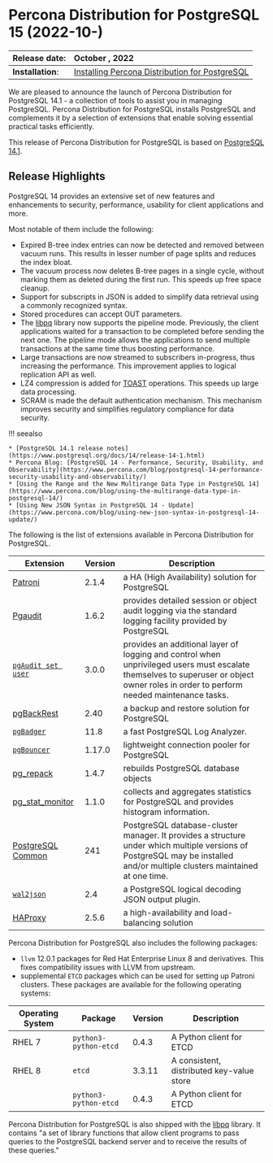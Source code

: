 # Percona Distribution for PostgreSQL 15 (2022-10-)


| Release date:     | October , 2022        |
|:------------------|:-----------------------|
| **Installation**: | [Installing Percona Distribution for PostgreSQL](installing.md) |


We are pleased to announce the launch of Percona Distribution for PostgreSQL 14.1 -  a collection of tools to assist you in managing PostgreSQL. Percona Distribution for PostgreSQL
installs PostgreSQL and complements it by a selection of extensions that
enable solving essential practical tasks efficiently.

This release of Percona Distribution for PostgreSQL is based on [PostgreSQL 14.1](https://www.postgresql.org/docs/14/release-14-1.html).

## Release Highlights

PostgreSQL 14 provides an extensive set of new features and enhancements to security, performance, usability for client applications and more. 

Most notable of them include the following:

* Expired B-tree index entries can now be detected and removed between vacuum runs. This results in lesser number of page splits and reduces the index bloat. 
* The vacuum process now deletes B-tree pages in a single cycle, without marking them as deleted during the first run. This speeds up free space cleanup.
* Support for subscripts in JSON is added to simplify data retrieval using a commonly recognized syntax. 
* Stored procedures can accept OUT parameters.
* The [libpq](https://www.postgresql.org/docs/14/libpq.html) library now supports the pipeline mode. Previously, the client applications waited for a transaction to be completed before sending the next one. The pipeline mode allows the applications to send multiple transactions at the same time thus boosting performance.
* Large transactions are now streamed to subscribers in-progress, thus increasing the performance. This improvement applies to logical replication API as well.
* LZ4 compression is added for [TOAST](https://www.postgresql.org/docs/current/storage-toast.html) operations. This speeds up large data processing.
* SCRAM is made the default authentication mechanism. This mechanism improves security and simplifies regulatory compliance for data security.

!!! seealso

    * [PostgreSQL 14.1 release notes](https://www.postgresql.org/docs/14/release-14-1.html)
    * Percona Blog: [PostgreSQL 14 - Performance, Security, Usability, and Observability](https://www.percona.com/blog/postgresql-14-performance-security-usability-and-observability/)
    * [Using the Range and the New Multirange Data Type in PostgreSQL 14](https://www.percona.com/blog/using-the-multirange-data-type-in-postgresql-14/)
    * [Using New JSON Syntax in PostgreSQL 14 - Update](https://www.percona.com/blog/using-new-json-syntax-in-postgresql-14-update/)

The following is the list of extensions available in Percona Distribution for PostgreSQL.

| Extension           | Version        | Description                  |
| ------------------- | -------------- | ---------------------------- |
| [Patroni](https://patroni.readthedocs.io/en/latest/) | 2.1.4 | a HA (High Availability) solution for PostgreSQL |
| [Pgaudit](https://www.pgaudit.org/) | 1.6.2 | provides detailed session or object audit logging via the standard logging facility provided by PostgreSQL                |
|[`pgAudit set user`](https://github.com/pgaudit/set_user)| 3.0.0|  provides an additional layer of logging and control when unprivileged users must escalate themselves to superuser or object owner roles in order to perform needed maintenance tasks.|
| [pgBackRest](https://pgbackrest.org/)           | 2.40    | a backup and restore solution for PostgreSQL       |
|[`pgBadger`](https://github.com/darold/pgbadger) | 11.8       | a fast PostgreSQL Log Analyzer.|
|[`pgBouncer`](https://www.pgbouncer.org/) | 1.17.0 | lightweight connection pooler for PostgreSQL|
| [pg_repack](https://github.com/reorg/pg_repack) | 1.4.7   | rebuilds PostgreSQL database objects           |
| [pg_stat_monitor](https://github.com/percona/pg_stat_monitor)| 1.1.0 | collects and aggregates statistics for PostgreSQL and provides histogram information.       |
| [PostgreSQL Common](https://packages.debian.org/sid/percona-postgresql-common)| 241 | PostgreSQL database-cluster manager. It provides a structure under which multiple versions of PostgreSQL may be installed and/or multiple clusters maintained at one time.|
|[`wal2json`](https://github.com/eulerto/wal2json) |2.4        | a PostgreSQL logical decoding JSON output plugin.|
|[HAProxy](http://www.haproxy.org/) | 2.5.6 | a high-availability and load-balancing solution |

Percona Distribution for PostgreSQL also includes the following packages:

* `llvm` 12.0.1 packages for Red Hat Enterprise Linux 8 and derivatives. This fixes compatibility issues with LLVM from upstream.
* supplemental `ETCD` packages which can be used for setting up Patroni clusters. These packages are available for the following operating systems:

|  Operating System   | Package              | Version | Description        |
| ------------------- | ---------------------| --------| ------------------ |
| RHEL 7              |`python3-python-etcd` | 0.4.3   | A Python client for ETCD     |
| RHEL 8              | `etcd`               | 3.3.11  | A consistent, distributed key-value store|
|                     | `python3-python-etcd`| 0.4.3   | A Python client for ETCD     |


                                                      
Percona Distribution for PostgreSQL is also shipped with the [libpq](https://www.postgresql.org/docs/14/libpq.html) library. It contains "a set of
library functions that allow client programs to pass queries to the PostgreSQL
backend server and to receive the results of these queries." 
